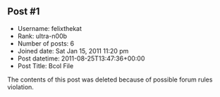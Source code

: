 ## Post #1
- Username: felixthekat
- Rank: ultra-n00b
- Number of posts: 6
- Joined date: Sat Jan 15, 2011 11:20 pm
- Post datetime: 2011-08-25T13:47:36+00:00
- Post Title: Bcol File

The contents of this post was deleted because of possible forum rules violation.
